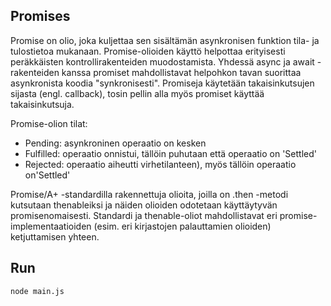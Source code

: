 ## Promises

Promise on olio, joka kuljettaa sen sisältämän asynkronisen funktion tila- ja tulostietoa mukanaan. Promise-olioiden käyttö helpottaa erityisesti peräkkäisten kontrollirakenteiden muodostamista. Yhdessä async ja await -rakenteiden kanssa promiset mahdollistavat helpohkon tavan suorittaa asynkronista koodia "synkronisesti". Promiseja käytetään takaisinkutsujen sijasta (engl. callback), tosin pellin alla myös promiset käyttää takaisinkutsuja.

Promise-olion tilat:
* Pending: asynkroninen operaatio on kesken
* Fulfilled: operaatio onnistui, tällöin puhutaan että operaatio on 'Settled'
* Rejected: operaatio aiheutti virhetilanteen), myös tällöin operaatio on'Settled'

Promise/A+ -standardilla rakennettuja olioita, joilla on .then -metodi kutsutaan thenableiksi ja näiden olioiden odotetaan käyttäytyvän promisenomaisesti. Standardi ja thenable-oliot mahdollistavat eri promise-implementaatioiden (esim. eri kirjastojen palauttamien olioiden) ketjuttamisen yhteen.

## Run
```bash
node main.js
```